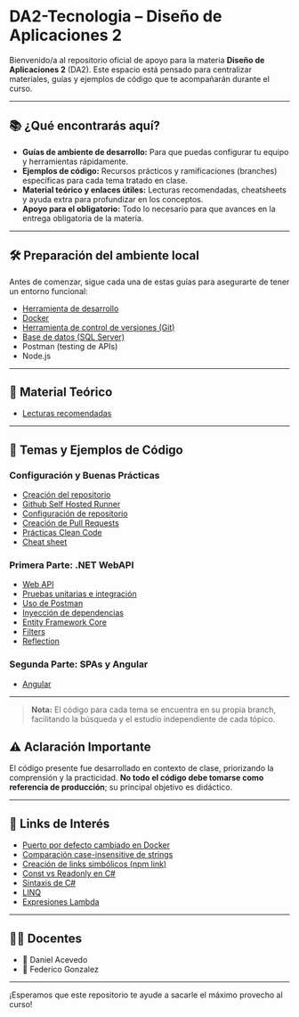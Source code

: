 # DA2-Tecnologia – Diseño de Aplicaciones 2

Bienvenido/a al repositorio oficial de apoyo para la materia **Diseño de Aplicaciones 2** (DA2). Este espacio está pensado para centralizar materiales, guías y ejemplos de código que te acompañarán durante el curso.

---

## 📚 ¿Qué encontrarás aquí?

- **Guías de ambiente de desarrollo:** Para que puedas configurar tu equipo y herramientas rápidamente.
- **Ejemplos de código:** Recursos prácticos y ramificaciones (branches) específicas para cada tema tratado en clase.
- **Material teórico y enlaces útiles:** Lecturas recomendadas, cheatsheets y ayuda extra para profundizar en los conceptos.
- **Apoyo para el obligatorio:** Todo lo necesario para que avances en la entrega obligatoria de la materia.

---

## 🛠️ Preparación del ambiente local

Antes de comenzar, sigue cada una de estas guías para asegurarte de tener un entorno funcional:

- [Herramienta de desarrollo](https://github.com/daniel18acevedo/DA2-Tecnologia/blob/main/ide.md)
- [Docker](https://github.com/daniel18acevedo/DA2-Tecnologia/blob/main/docker.md)
- [Herramienta de control de versiones (Git)](./control-version-git.md)
- [Base de datos (SQL Server)](./sql-server.md)
- Postman (testing de APIs)
- Node.js

---

## 📖 Material Teórico

- [Lecturas recomendadas](https://fi365-my.sharepoint.com/:w:/g/personal/da185082_fi365_ort_edu_uy/EWbXua0c5yNAiVPDFNML0rIBlhlyEwbTdsCpyoMJ5ywONQ?e=oSyA92)

---

## 🚀 Temas y Ejemplos de Código

### Configuración y Buenas Prácticas

- [Creación del repositorio](https://github.com/daniel18acevedo/DA2-Tecnologia/tree/repo-creation)
- [Github Self Hosted Runner](https://github.com/IngSoft-DA2/DA2-Tecnologia/blob/main/github-self-hosted-runner-docker.md)
- [Configuración de repositorio](https://github.com/daniel18acevedo/DA2-Tecnologia/tree/repo-configuration)
- [Creación de Pull Requests](https://github.com/daniel18acevedo/DA2-Tecnologia/tree/pr-creation)
- [Prácticas Clean Code](https://github.com/daniel18acevedo/DA2-Tecnologia/blob/main/clean-code.md)
- [Cheat sheet](https://github.com/daniel18acevedo/DA2-Tecnologia/blob/main/cheat-sheet.md)

### Primera Parte: .NET WebAPI

- [Web API](https://github.com/daniel18acevedo/DA2-Tecnologia/tree/web-api)
- [Pruebas unitarias e integración](https://github.com/daniel18acevedo/DA2-Tecnologia/tree/unit-testing)
- [Uso de Postman](https://github.com/daniel18acevedo/DA2-Tecnologia/tree/postman)
- [Inyección de dependencias](https://github.com/daniel18acevedo/DA2-Tecnologia/tree/dependency-injection)
- [Entity Framework Core](https://github.com/daniel18acevedo/DA2-Tecnologia/tree/ef-core)
- [Filters](https://github.com/daniel18acevedo/DA2-Tecnologia/tree/filters)
- [Reflection](https://github.com/daniel18acevedo/DA2-Tecnologia/tree/reflection)

### Segunda Parte: SPAs y Angular

- [Angular](https://github.com/daniel18acevedo/DA2-Tecnologia/tree/angular)

---

> **Nota:** El código para cada tema se encuentra en su propia branch, facilitando la búsqueda y el estudio independiente de cada tópico.


## ⚠️ Aclaración Importante

El código presente fue desarrollado en contexto de clase, priorizando la comprensión y la practicidad. **No todo el código debe tomarse como referencia de producción**; su principal objetivo es didáctico.

---

## 🔗 Links de Interés

- [Puerto por defecto cambiado en Docker](https://learn.microsoft.com/en-us/dotnet/core/compatibility/containers/8.0/aspnet-port)
- [Comparación case-insensitive de strings](https://github.com/npgsql/efcore.pg/issues/1498)
- [Creación de links simbólicos (npm link)](https://github.com/nwheels-io/NuLink)
- [Const vs Readonly en C#](https://josipmisko.com/posts/c-sharp-const-vs-readonly)
- [Sintaxis de C#](https://www.tutorialspoint.com/csharp/index.htm)
- [LINQ](https://learn.microsoft.com/en-us/dotnet/csharp/linq/)
- [Expresiones Lambda](https://learn.microsoft.com/en-us/dotnet/csharp/language-reference/operators/lambda-expressions)

---

## 👨‍🏫 Docentes

- 👾 Daniel Acevedo
- 👾 Federico Gonzalez

---

¡Esperamos que este repositorio te ayude a sacarle el máximo provecho al curso!
